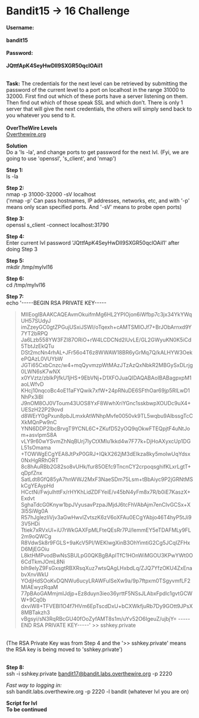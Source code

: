 # Bandit15 -> 16 Challenge

**Username:**
<br>
<br>
**bandit15**
<br>
<br>
**Password:**
<br>
<br>
**JQttfApK4SeyHwDlI9SXGR50qclOAil1**
<br>
<br>

**Task:**
The credentials for the next level can be retrieved by submitting the password of the current level to a port on localhost in the range 31000 to 32000. 
First find out which of these ports have a server listening on them. Then find out which of those speak SSL and which don’t. 
There is only 1 server that will give the next credentials, the others will simply send back to you whatever you send to it.
<br>
<br>
**OverTheWire Levels**
<br>
[Overthewire.org](https://overthewire.org/wargames/bandit/bandit17.html)

**Solution**
<br>
Do a 'ls -la', and change ports to get password for the next lvl. (Fyi, we are going to use 'openssl', 's_client', and 'nmap')

**Step 1:**
<br>
ls -la

**Step 2:**
<br>
nmap -p 31000-32000 -sV localhost
<br>
('nmap -p' Can pass hostnames, IP addresses, networks, etc, and with '-p' means only scan specified ports. And '-sV' means to probe open ports)

**Step 3:**
<br>
openssl s_client -connect localhost:31790

**Step 4:**
<br>
Enter current lvl password 'JQttfApK4SeyHwDlI9SXGR50qclOAil1' after doing Step 3

**Step 5:**
<br>
mkdir /tmp/mylvl16

**Step 6:**
<br>
cd /tmp/mylvl16

**Step 7:**
<br>
echo '-----BEGIN RSA PRIVATE KEY-----
> MIIEogIBAAKCAQEAvmOkuifmMg6HL2YPIOjon6iWfbp7c3jx34YkYWqUH57SUdyJ
> imZzeyGC0gtZPGujUSxiJSWI/oTqexh+cAMTSMlOJf7+BrJObArnxd9Y7YT2bRPQ
> Ja6Lzb558YW3FZl87ORiO+rW4LCDCNd2lUvLE/GL2GWyuKN0K5iCd5TbtJzEkQTu
> DSt2mcNn4rhAL+JFr56o4T6z8WWAW18BR6yGrMq7Q/kALHYW3OekePQAzL0VUYbW
> JGTi65CxbCnzc/w4+mqQyvmzpWtMAzJTzAzQxNbkR2MBGySxDLrjg0LWN6sK7wNX
> x0YVztz/zbIkPjfkU1jHS+9EbVNj+D1XFOJuaQIDAQABAoIBABagpxpM1aoLWfvD
> KHcj10nqcoBc4oE11aFYQwik7xfW+24pRNuDE6SFthOar69jp5RlLwD1NhPx3iBl
> J9nOM8OJ0VToum43UOS8YxF8WwhXriYGnc1sskbwpXOUDc9uX4+UESzH22P29ovd
> d8WErY0gPxun8pbJLmxkAtWNhpMvfe0050vk9TL5wqbu9AlbssgTcCXkMQnPw9nC
> YNN6DDP2lbcBrvgT9YCNL6C+ZKufD52yOQ9qOkwFTEQpjtF4uNtJom+asvlpmS8A
> vLY9r60wYSvmZhNqBUrj7lyCtXMIu1kkd4w7F77k+DjHoAXyxcUp1DGL51sOmama
> +TOWWgECgYEA8JtPxP0GRJ+IQkX262jM3dEIkza8ky5moIwUqYdsx0NxHgRRhORT
> 8c8hAuRBb2G82so8vUHk/fur85OEfc9TncnCY2crpoqsghifKLxrLgtT+qDpfZnx
> SatLdt8GfQ85yA7hnWWJ2MxF3NaeSDm75Lsm+tBbAiyc9P2jGRNtMSkCgYEAypHd
> HCctNi/FwjulhttFx/rHYKhLidZDFYeiE/v45bN4yFm8x7R/b0iE7KaszX+Exdvt
> SghaTdcG0Knyw1bpJVyusavPzpaJMjdJ6tcFhVAbAjm7enCIvGCSx+X3l5SiWg0A
> R57hJglezIiVjv3aGwHwvlZvtszK6zV6oXFAu0ECgYAbjo46T4hyP5tJi93V5HDi
> Ttiek7xRVxUl+iU7rWkGAXFpMLFteQEsRr7PJ/lemmEY5eTDAFMLy9FL2m9oQWCg
> R8VdwSk8r9FGLS+9aKcV5PI/WEKlwgXinB3OhYimtiG2Cg5JCqIZFHxD6MjEGOiu
> L8ktHMPvodBwNsSBULpG0QKBgBAplTfC1HOnWiMGOU3KPwYWt0O6CdTkmJOmL8Ni
> blh9elyZ9FsGxsgtRBXRsqXuz7wtsQAgLHxbdLq/ZJQ7YfzOKU4ZxEnabvXnvWkU
> YOdjHdSOoKvDQNWu6ucyLRAWFuISeXw9a/9p7ftpxm0TSgyvmfLF2MIAEwyzRqaM
> 77pBAoGAMmjmIJdjp+Ez8duyn3ieo36yrttF5NSsJLAbxFpdlc1gvtGCWW+9Cq0b
> dxviW8+TFVEBl1O4f7HVm6EpTscdDxU+bCXWkfjuRb7Dy9GOtt9JPsX8MBTakzh3
> vBgsyi/sN3RqRBcGU40fOoZyfAMT8s1m/uYv52O6IgeuZ/ujbjY=
> -----END RSA PRIVATE KEY-----' >> sshkey.private
<br>
(The RSA Private Key was from Step 4 and the '>> sshkey.private' means the RSA key is being moved to 'sshkey.private')
<br>
<br>

**Step 8:**
<br>
ssh -i sshkey.private bandit17@bandit.labs.overthewire.org -p 2220


*Fast way to logging in:*
<br>
ssh bandit.labs.overthewire.org -p 2220 -l bandit (whatever lvl you are on)

**Script for lvl**
<br>
**To be continued**
